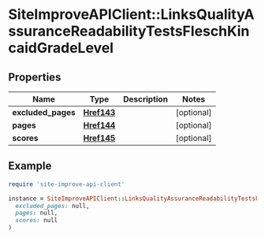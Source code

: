 # SiteImproveAPIClient::LinksQualityAssuranceReadabilityTestsFleschKincaidGradeLevel

## Properties

| Name | Type | Description | Notes |
| ---- | ---- | ----------- | ----- |
| **excluded_pages** | [**Href143**](Href143.md) |  | [optional] |
| **pages** | [**Href144**](Href144.md) |  | [optional] |
| **scores** | [**Href145**](Href145.md) |  | [optional] |

## Example

```ruby
require 'site-improve-api-client'

instance = SiteImproveAPIClient::LinksQualityAssuranceReadabilityTestsFleschKincaidGradeLevel.new(
  excluded_pages: null,
  pages: null,
  scores: null
)
```

